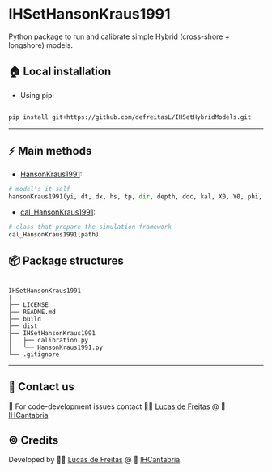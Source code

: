 # IHSetHansonKraus1991
Python package to run and calibrate simple Hybrid (cross-shore + longshore) models.

## :house: Local installation
* Using pip:
```bash

pip install git+https://github.com/defreitasL/IHSetHybridModels.git


```

---
## :zap: Main methods

* [HansonKraus1991](./IHSetHansonKraus1991/HansonKraus1991.py):
```python
# model's it self
hansonKraus1991(yi, dt, dx, hs, tp, dir, depth, doc, kal, X0, Y0, phi, bctype)
```
* [cal_HansonKraus1991](./IHSetHansonKraus1991/calibration.py):
```python
# class that prepare the simulation framework
cal_HansonKraus1991(path)
```



## :package: Package structures
````

IHSetHansonKraus1991
|
├── LICENSE
├── README.md
├── build
├── dist
├── IHSetHansonKraus1991
│   ├── calibration.py
│   └── HansonKraus1991.py
└── .gitignore

````

---

## :incoming_envelope: Contact us
:snake: For code-development issues contact :man_technologist: [Lucas de Freitas](https://github.com/defreitasL) @ :office: [IHCantabria](https://github.com/IHCantabria)

## :copyright: Credits
Developed by :man_technologist: [Lucas de Freitas](https://github.com/defreitasL) @ :office: [IHCantabria](https://github.com/IHCantabria).
